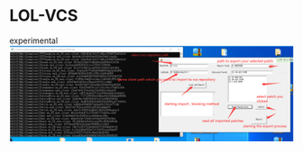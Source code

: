 # LOL-VCS
experimental
![Image text](https://github.com/JerryLiew/LOL-VCS/blob/master/img/instructions.png?raw=true)
